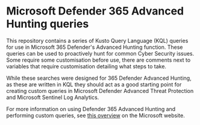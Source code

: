 # Microsoft Defender 365 Advanced Hunting queries

This repository contains a series of Kusto Query Language (KQL) queries for use in Microsoft 365 Defender's Advanced Hunting function. These queries can be used to proactively hunt for common Cyber Security issues. Some require some customisation before use, there are comments next to variables that require customisation detailing what steps to take. 

While these searches were designed for 365 Defender Advanced Hunting, as these are written in KQL they should act as a good starting point for creating custom queries in Microsoft Defender Advanced Threat Protection and Microsoft Sentinel Log Analytics.

For more information on using Defender 365 Advanced Hunting and performing custom queries, see [this overview](https://docs.microsoft.com/en-us/microsoft-365/security/defender/advanced-hunting-overview?view=o365-worldwide) on the Microsoft website.
